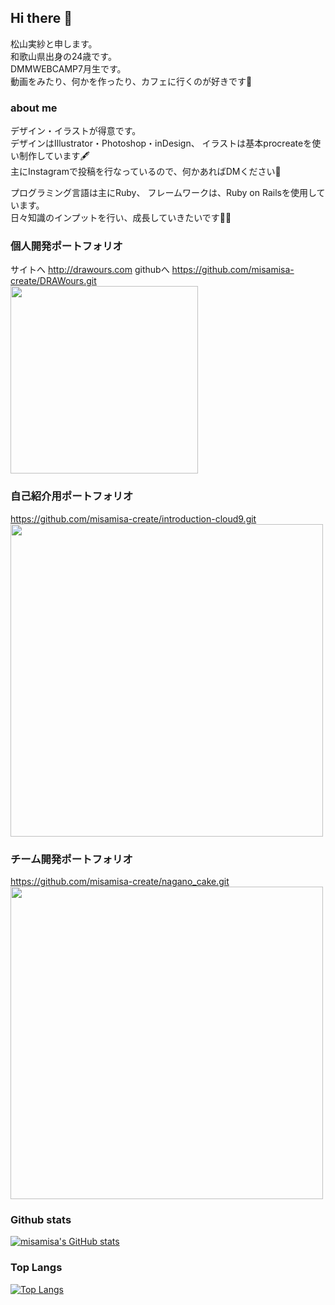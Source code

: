 ## Hi there 👋

松山実紗と申します。  
和歌山県出身の24歳です。  
DMMWEBCAMP7月生です。  
動画をみたり、何かを作ったり、カフェに行くのが好きです💐  

### about me

デザイン・イラストが得意です。  
デザインはIllustrator・Photoshop・inDesign、 
イラストは基本procreateを使い制作しています🖋  
主にInstagramで投稿を行なっているので、何かあればDMください🐶  

プログラミング言語は主にRuby、 フレームワークは、Ruby on Railsを使用しています。  
日々知識のインプットを行い、成長していきたいです👩‍💻  

### 個人開発ポートフォリオ  
サイトへ
http://drawours.com
githubへ
https://github.com/misamisa-create/DRAWours.git  
<img src="https://user-images.githubusercontent.com/83994010/138391927-230d8d4e-5b4e-4119-bc97-f0bd5e0597f0.jpeg" width="300">

### 自己紹介用ポートフォリオ  
https://github.com/misamisa-create/introduction-cloud9.git  
<img src="https://user-images.githubusercontent.com/83994010/138391944-8d2ff0f0-514f-438e-85c1-5335f6d9efd2.jpeg" width="500">

### チーム開発ポートフォリオ  
https://github.com/misamisa-create/nagano_cake.git  
<img src="https://user-images.githubusercontent.com/83994010/138391987-68fb41b6-dd95-4105-8cbe-b647c388a3b7.jpeg" width="500">

### Github stats
[![misamisa's GitHub stats](https://github-readme-stats.vercel.app/api?username=misamisa-create&theme=vue-dark&show_icons=true)](https://github.com/misamisa-create/github-readme-stats)

### Top Langs
[![Top Langs](https://github-readme-stats.vercel.app/api/top-langs/?username=misamisa-create&theme=vue-dark&show_icons=true&layout=compact)](https://github.com/misamisa-create/github-readme-stats)

